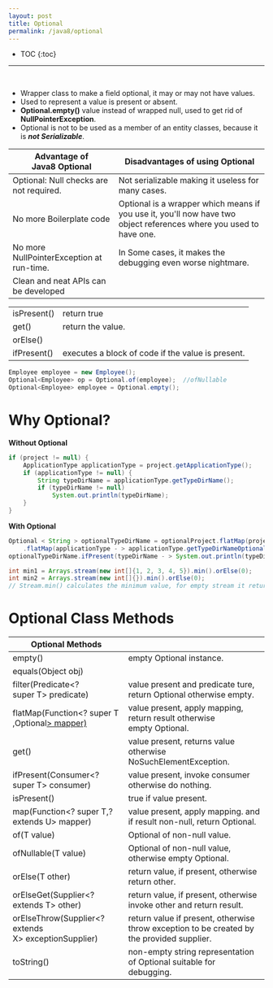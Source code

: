 ```yaml
---
layout: post
title: Optional
permalink: /java8/optional
---
```


- TOC
{:toc}

<hr><br>

* Wrapper class to make a field optional, it may or may not have values.
* Used to represent a value is present or absent.
* **Optional.empty()** value instead of wrapped null, used to get rid of **NullPointerException**.
* Optional is not to be used as a member of an entity classes, because it is ***not Serializable***.

|Advantage of Java8 Optional|Disadvantages of using Optional|
|---|---|
Optional: Null checks are not required. | Not serializable making it useless for many cases.
No more Boilerplate code | Optional is a wrapper which means if you use it, you'll now have two object references where you used to have one.
No more NullPointerException at run-time. | In Some cases, it makes the debugging even worse nightmare.
Clean and neat APIs can be developed | 

|||
---|---
isPresent() | return true 
get()       | return the value. 
orElse()    |  
ifPresent() | executes a block of code if the value is present.

```java
Employee employee = new Employee(); 
Optional<Employee> op = Optional.of(employee);  //ofNullable
Optional<Employee> employee = Optional.empty();
```

# Why Optional?
**Without Optional**
```java
if (project != null) {
    ApplicationType applicationType = project.getApplicationType();
    if (applicationType != null) {
        String typeDirName = applicationType.getTypeDirName();
        if (typeDirName != null)
            System.out.println(typeDirName);
    }
}
```

**With Optional**
```java
Optional < String > optionalTypeDirName = optionalProject.flatMap(project - > project.getApplicationTypeOptional())
    .flatMap(applicationType - > applicationType.getTypeDirNameOptional());
optionalTypeDirName.ifPresent(typeDirName - > System.out.println(typeDirName));
```

```java
int min1 = Arrays.stream(new int[]{1, 2, 3, 4, 5}).min().orElse(0);
int min2 = Arrays.stream(new int[]{}).min().orElse(0);
// Stream.min() calculates the minimum value, for empty stream it returns Optional rather than null or exception.
```

# Optional Class Methods

|Optional Methods |   |
|---              |---|
|empty()	| empty Optional instance.|
|equals(Object obj) ||
|filter(Predicate<? super T> predicate) | value present and predicate ture, return Optional otherwise empty.|
|flatMap(Function<? super T ,Optional<U>> mapper) | value present, apply mapping, return result otherwise empty Optional.|
|get() | value present, returns value otherwise NoSuchElementException.|
|ifPresent(Consumer<? super T> consumer) | value present, invoke consumer otherwise do nothing.|
|isPresent()	| true if value present.|
|map(Function<? super T,? extends U> mapper)	| value present, apply mapping. and if result non-null, return Optional.|
|of(T value)	| Optional of non-null value.|
|ofNullable(T value)	| Optional of non-null value, otherwise empty Optional.|
|orElse(T other)	| return value, if present, otherwise return other.|
|orElseGet(Supplier<? extends T> other) | return value, if present, otherwise invoke other and return result.|
|orElseThrow(Supplier<? extends X> exceptionSupplier) | return value if present, otherwise throw exception to be created by the provided supplier.|
|toString() | non-empty string representation of Optional suitable for debugging.|
